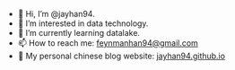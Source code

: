 - 👋 Hi, I’m @jayhan94.
- 👀 I’m interested in data technology.
- 🌱 I’m currently learning datalake.
- 📫 How to reach me: feynmanhan94@gmail.com
- 📖 My personal chinese blog website: [jayhan94.github.io](https://jayhan94.github.io)

<!---
jayhan94/jayhan94 is a ✨ special ✨ repository because its `README.md` (this file) appears on your GitHub profile.
You can click the Preview link to take a look at your changes.
--->
